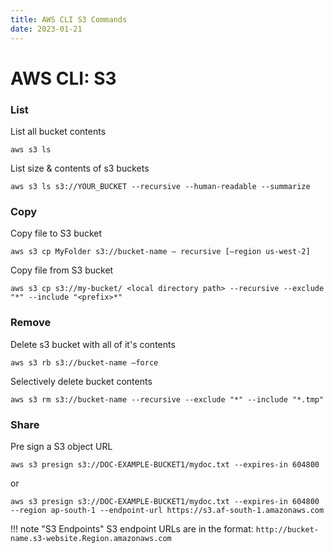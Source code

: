 ```yaml
---
title: AWS CLI S3 Commands
date: 2023-01-21
---
```


# AWS CLI: S3


### List

List all bucket contents
```
aws s3 ls
```

List size & contents of s3 buckets

```
aws s3 ls s3://YOUR_BUCKET --recursive --human-readable --summarize
```

### Copy

Copy file to S3 bucket

```
aws s3 cp MyFolder s3://bucket-name — recursive [–region us-west-2]

```
Copy file from S3 bucket

```
aws s3 cp s3://my-bucket/ <local directory path> --recursive --exclude "*" --include "<prefix>*"
```


### Remove
Delete s3 bucket with all of it's contents

```
aws s3 rb s3://bucket-name –force
```

Selectively delete bucket contents

```
aws s3 rm s3://bucket-name --recursive --exclude "*" --include "*.tmp"
```

### Share

Pre sign a S3 object URL

```
aws s3 presign s3://DOC-EXAMPLE-BUCKET1/mydoc.txt --expires-in 604800
```

or
```
aws s3 presign s3://DOC-EXAMPLE-BUCKET1/mydoc.txt --expires-in 604800 --region ap-south-1 --endpoint-url https://s3.af-south-1.amazonaws.com
```

!!! note "S3 Endpoints"
    S3 endpoint URLs are in the format: `http://bucket-name.s3-website.Region.amazonaws.com`